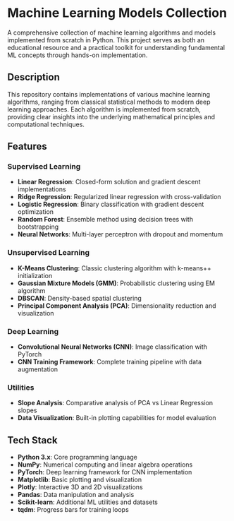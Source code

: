 # Machine Learning Models Collection

A comprehensive collection of machine learning algorithms and models implemented from scratch in Python. This project serves as both an educational resource and a practical toolkit for understanding fundamental ML concepts through hands-on implementation.

## Description

This repository contains implementations of various machine learning algorithms, ranging from classical statistical methods to modern deep learning approaches. Each algorithm is implemented from scratch, providing clear insights into the underlying mathematical principles and computational techniques.

## Features

### Supervised Learning
- **Linear Regression**: Closed-form solution and gradient descent implementations
- **Ridge Regression**: Regularized linear regression with cross-validation
- **Logistic Regression**: Binary classification with gradient descent optimization
- **Random Forest**: Ensemble method using decision trees with bootstrapping
- **Neural Networks**: Multi-layer perceptron with dropout and momentum

### Unsupervised Learning
- **K-Means Clustering**: Classic clustering algorithm with k-means++ initialization
- **Gaussian Mixture Models (GMM)**: Probabilistic clustering using EM algorithm
- **DBSCAN**: Density-based spatial clustering
- **Principal Component Analysis (PCA)**: Dimensionality reduction and visualization

### Deep Learning
- **Convolutional Neural Networks (CNN)**: Image classification with PyTorch
- **CNN Training Framework**: Complete training pipeline with data augmentation

### Utilities
- **Slope Analysis**: Comparative analysis of PCA vs Linear Regression slopes
- **Data Visualization**: Built-in plotting capabilities for model evaluation

## Tech Stack

- **Python 3.x**: Core programming language
- **NumPy**: Numerical computing and linear algebra operations
- **PyTorch**: Deep learning framework for CNN implementation
- **Matplotlib**: Basic plotting and visualization
- **Plotly**: Interactive 3D and 2D visualizations
- **Pandas**: Data manipulation and analysis
- **Scikit-learn**: Additional ML utilities and datasets
- **tqdm**: Progress bars for training loops
